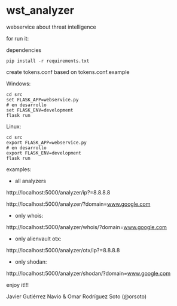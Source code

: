 # wst_analyzer

webservice about threat intelligence

for run it:

dependencies

```
pip install -r requirements.txt
```

create tokens.conf based on tokens.conf.example

Windows:
```
cd src
set FLASK_APP=webservice.py
# en desarrollo
set FLASK_ENV=development
flask run
```

Linux:
```
cd src
export FLASK_APP=webservice.py
# en desarrollo
export FLASK_ENV=development
flask run
```

examples:

- all analyzers

http://localhost:5000/analyzer/ip?=8.8.8.8

http://localhost:5000/analyzer/?domain=www.google.com

- only whois:

http://localhost:5000/analyzer/whois/?domain=www.google.com

- only alienvault otx:

http://localhost:5000/analyzer/otx/ip?=8.8.8.8

- only shodan:

http://localhost:5000/analyzer/shodan/?domain=www.google.com

enjoy it!!!

Javier Gutiérrez Navio & Omar Rodríguez Soto (@orsoto)
